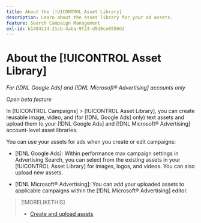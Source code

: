 ```yaml
---
title: About the [!UICONTROL Asset Library]
description: Learn about the asset library for your ad assets.
feature: Search Campaign Management
exl-id: b1484114-21cb-4aba-9f23-d9d8ce0559dd
---
```

# About the [!UICONTROL Asset Library]

<!-- Combine with "Create" page into one page? -->

*For [!DNL Google Ads] and [!DNL Microsoft® Advertising] accounts only*

*Open beta feature*

In [!UICONTROL Campaigns] > [!UICONTROL Asset Library], you can create reusable image, video, and (for [!DNL Google Ads] only) text assets and upload them to your [!DNL Google Ads] and [!DNL Microsoft® Advertising] account-level asset libraries.

You can use your assets for ads when you create or edit campaigns:

* [!DNL Google Ads]: Within performance max campaign settings in Advertising Search, you can select from the existing assets in your [!UICONTROL Asset Library] for images, logos, and videos. You can also upload new assets.

* [!DNL Microsoft® Advertising]: You can add your uploaded assets to applicable campaigns within the [!DNL Microsoft® Advertising] editor.

>[!MORELIKETHIS]
>
>* [Create and upload assets](asset-create.md)

